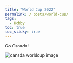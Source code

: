 ```yaml
---
title: "World Cup 2022"
permalink: /_posts/world-cup/
tags:
  - Hobby
toc: true
toc_sticky: true
---
```


Go Canada!
<br/>

![canada worldcup image](https://github.com/julianajlee/julianajlee.github.io/tree/master/assets/images/canada-world-cup-promo.png)

